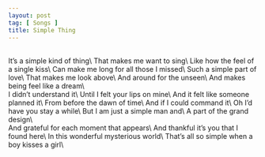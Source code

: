 ```yaml
---
layout: post
tag: [ Songs ]
title: Simple Thing
---
```

<br/>
It’s a simple kind of thing\
That makes me want to sing\
Like how the feel of a single kiss\
Can make me long for all those I missed\
Such a simple part of love\
That makes me look above\
And around for the unseen\
And makes being feel like a dream\
<br/>
I didn’t understand it\
Until I felt your lips on mine\
And it felt like someone planned it\
From before the dawn of time\
And if I could command it\
Oh I’d have you stay a while\
But I am just a simple man and\
A part of the grand design\
<br/>
And grateful for each moment that appears\
And thankful it’s you that I found here\
In this wonderful mysterious world\
That’s all so simple when a boy kisses a girl\
<br/>
